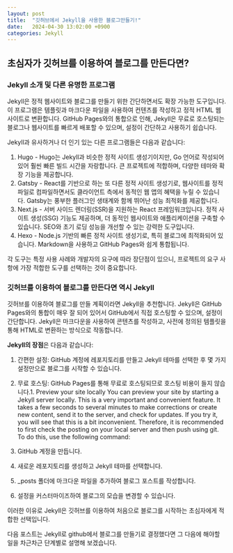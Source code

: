 ```yaml
---
layout: post
title:  "깃허브에서 Jekyll을 사용한 블로그만들기!"
date:   2024-04-30 13:02:00 +0900
categories: Jekyll
---
```

## 초심자가 깃허브를 이용하여 블로그를 만든다면?

### Jekyll 소개 및 다른 유명한 프로그램

Jekyll은 정적 웹사이트와 블로그를 만들기 위한 간단하면서도 확장 가능한 도구입니다. 이 프로그램은 템플릿과 마크다운 파일을 사용하여 컨텐츠를 작성하고 정적 HTML 웹사이트로 변환합니다. GitHub Pages와의 통합으로 인해, Jekyll은 무료로 호스팅되는 블로그나 웹사이트를 빠르게 배포할 수 있으며, 설정이 간단하고 사용하기 쉽습니다.

Jekyll과 유사하거나 더 인기 있는 다른 프로그램들은 다음과 같습니다:

1. Hugo - Hugo는 Jekyll과 비슷한 정적 사이트 생성기이지만, Go 언어로 작성되어 있어 훨씬 빠른 빌드 시간을 자랑합니다. 큰 프로젝트에 적합하며, 다양한 테마와 확장 기능을 제공합니다.
11. Gatsby - React를 기반으로 하는 또 다른 정적 사이트 생성기로, 웹사이트를 정적 파일로 컴파일하면서도 클라이언트 측에서 동적인 웹 앱의 혜택을 누릴 수 있습니다. Gatsby는 풍부한 플러그인 생태계와 함께 뛰어난 성능 최적화를 제공합니다.
1. Next.js - 서버 사이드 렌더링(SSR)을 지원하는 React 프레임워크입니다. 정적 사이트 생성(SSG) 기능도 제공하며, 더 동적인 웹사이트와 애플리케이션을 구축할 수 있습니다. SEO와 초기 로딩 성능을 개선할 수 있는 강력한 도구입니다.
1. Hexo - Node.js 기반의 빠른 정적 사이트 생성기로, 특히 블로그에 최적화되어 있습니다. Markdown을 사용하고 GitHub Pages와 쉽게 통합됩니다.

각 도구는 특정 사용 사례와 개발자의 요구에 따라 장단점이 있으니, 프로젝트의 요구 사항에 가장 적합한 도구를 선택하는 것이 중요합니다.

### 깃허브를 이용하여 블로그를 만든다면 역시 Jekyll

깃허브를 이용하여 블로그를 만들 계획이라면 Jekyll을 추천합니다. Jekyll은 GitHub Pages와의 통합이 매우 잘 되어 있어서 GitHub에서 직접 호스팅할 수 있으며, 설정이 간단합니다. Jekyll은 마크다운을 사용하여 콘텐츠를 작성하고, 사전에 정의된 템플릿을 통해 HTML로 변환하는 방식으로 작동합니다.

**Jekyll의 장점**은 다음과 같습니다:

1. 간편한 설정: GitHub 계정에 레포지토리를 만들고 Jekyll 테마를 선택한 후 몇 가지 설정만으로 블로그를 시작할 수 있습니다.
1. 무료 호스팅: GitHub Pages를 통해 무료로 호스팅되므로 호스팅 비용이 들지 않습니다.1. Preview your site locally
You can preview your site by starting a Jekyll server locally. This is a very important and convenient feature. It takes a few seconds to several minutes to make corrections or create new content, send it to the server, and check for updates. If you try it, you will see that this is a bit inconvenient. Therefore, it is recommended to first check the posting on your local server and then push using git. To do this, use the following command:


1. GitHub 계정을 만듭니다.
1. 새로운 레포지토리를 생성하고 Jekyll 테마를 선택합니다.
1. _posts 폴더에 마크다운 파일을 추가하여 블로그 포스트를 작성합니다.
1. 설정을 커스터마이즈하여 블로그의 모습을 변경할 수 있습니다.

이러한 이유로 Jekyll은 깃허브를 이용하여 처음으로 블로그를 시작하는 초심자에게 적합한 선택입니다.

다음 포스트는 Jekyll로 github에서 블로그를 만들기로 결정했다면 그 다음에 해야할 일을 차근차근 단계별로 설명해 보겠습니다. 